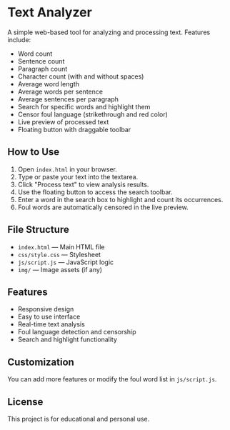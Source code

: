 # Text Analyzer

A simple web-based tool for analyzing and processing text. Features include:

- Word count
- Sentence count
- Paragraph count
- Character count (with and without spaces)
- Average word length
- Average words per sentence
- Average sentences per paragraph
- Search for specific words and highlight them
- Censor foul language (strikethrough and red color)
- Live preview of processed text
- Floating button with draggable toolbar

## How to Use

1. Open `index.html` in your browser.
2. Type or paste your text into the textarea.
3. Click "Process text" to view analysis results.
4. Use the floating button to access the search toolbar.
5. Enter a word in the search box to highlight and count its occurrences.
6. Foul words are automatically censored in the live preview.

## File Structure

- `index.html` — Main HTML file
- `css/style.css` — Stylesheet
- `js/script.js` — JavaScript logic
- `img/` — Image assets (if any)

## Features

- Responsive design
- Easy to use interface
- Real-time text analysis
- Foul language detection and censorship
- Search and highlight functionality

## Customization

You can add more features or modify the foul word list in `js/script.js`.

## License

This project is for educational and personal use.
